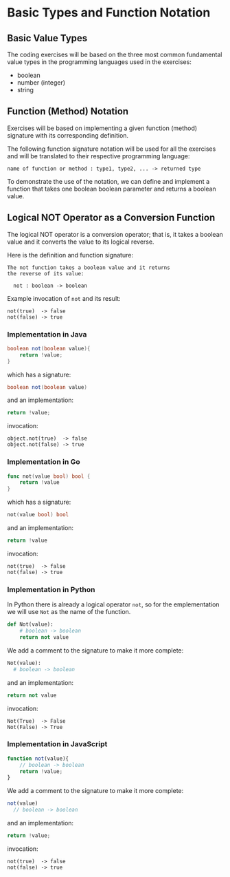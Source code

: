 # Basic Types and Function Notation

## Basic Value Types 
The coding exercises will be based on the three most common fundamental value types in the programming languages used in the 
exercises: 

* boolean
* number (integer)
* string

## Function (Method) Notation
Exercises will be based on implementing a given function (method) signature with its corresponding definition.

The following function signature notation will be used for all the exercises and will be translated to their respective 
programming language:

```
name of function or method : type1, type2, ... -> returned type
```

To demonstrate the use of the notation, we can define and implement a function that takes one boolean boolean parameter and 
returns a boolean value.

## Logical NOT Operator as a Conversion Function 
The logical NOT operator is a conversion operator; that is, it takes a boolean value and it converts the value to its logical 
reverse.

Here is the definition and function signature:

```
The not function takes a boolean value and it returns
the reverse of its value:

  not : boolean -> boolean
```

Example invocation of `not` and its result:
```
not(true)  -> false
not(false) -> true
```

### Implementation in Java

```java
boolean not(boolean value){
    return !value;
}
```

which has a signature:

```java
boolean not(boolean value)
```

and an implementation:

```java
return !value;
```

invocation:
```
object.not(true)  -> false
object.not(false) -> true
```

### Implementation in Go 

```go
func not(value bool) bool {
    return !value
}
```

which has a signature:

```go
not(value bool) bool
```

and an implementation:

```go
return !value
```

invocation:
```
not(true)  -> false
not(false) -> true
```

### Implementation in Python 

In Python there is already a logical operator `not`, so for the emplementation we will use `Not` as the name of the function.

```python
def Not(value):
    # boolean -> boolean
    return not value
```

We add a comment to the signature to make it more complete:

```python
Not(value):
  # boolean -> boolean
```

and an implementation:

```python
return not value
```

invocation:
```
Not(True)  -> False
Not(False) -> True
```

### Implementation in JavaScript 

```javascript
function not(value){
    // boolean -> boolean
    return !value;
}
```

We add a comment to the signature to make it more complete:

```javascript
not(value)
  // boolean -> boolean
```

and an implementation:

```javascript
return !value;
```

invocation:
```
not(true)  -> false
not(false) -> true
```
